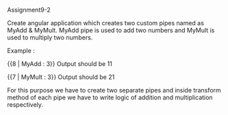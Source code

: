  Assignment9-2

 Create angular application which creates two custom pipes named as MyAdd & MyMult. MyAdd pipe is used to add two numbers and MyMult is used to multiply two numbers.

 Example :

{{8 | MyAdd : 3}} Output should be 11

{{7 | MyMult : 3}} Output should be 21

For this purpose we have to create two separate pipes and inside transform method of each pipe we have to write logic of addition and multiplication respectively.

